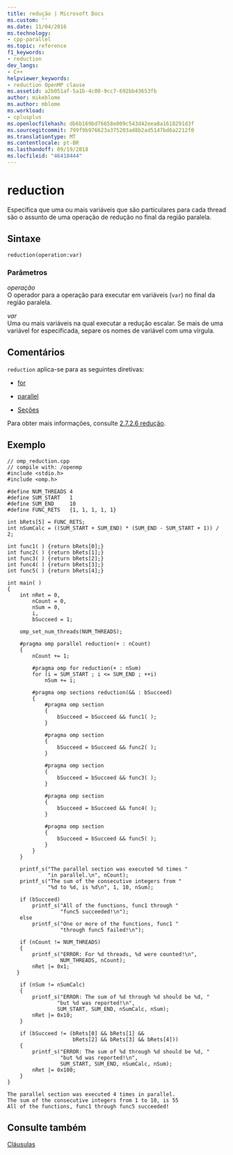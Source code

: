 ```yaml
---
title: redução | Microsoft Docs
ms.custom: ''
ms.date: 11/04/2016
ms.technology:
- cpp-parallel
ms.topic: reference
f1_keywords:
- reduction
dev_langs:
- C++
helpviewer_keywords:
- reduction OpenMP clause
ms.assetid: a2b051af-5a1b-4c00-9cc7-692bb43653fb
author: mikeblome
ms.author: mblome
ms.workload:
- cplusplus
ms.openlocfilehash: db6b169bd76658e009c543d42eea8a1618291d3f
ms.sourcegitcommit: 799f9b976623a375203ad8b2ad5147bd6a2212f0
ms.translationtype: MT
ms.contentlocale: pt-BR
ms.lasthandoff: 09/19/2018
ms.locfileid: "46418444"
---
```

# <a name="reduction"></a>reduction

Especifica que uma ou mais variáveis que são particulares para cada thread são o assunto de uma operação de redução no final da região paralela.

## <a name="syntax"></a>Sintaxe

```
reduction(operation:var)
```

### <a name="parameters"></a>Parâmetros

*operação*<br/>
O operador para a operação para executar em variáveis (`var`) no final da região paralela.

*var*<br/>
Uma ou mais variáveis na qual executar a redução escalar. Se mais de uma variável for especificada, separe os nomes de variável com uma vírgula.

## <a name="remarks"></a>Comentários

`reduction` aplica-se para as seguintes diretivas:

- [for](../../../parallel/openmp/reference/for-openmp.md)

- [parallel](../../../parallel/openmp/reference/parallel.md)

- [Seções](../../../parallel/openmp/reference/sections-openmp.md)

Para obter mais informações, consulte [2.7.2.6 redução](../../../parallel/openmp/2-7-2-6-reduction.md).

## <a name="example"></a>Exemplo

```
// omp_reduction.cpp
// compile with: /openmp
#include <stdio.h>
#include <omp.h>

#define NUM_THREADS 4
#define SUM_START   1
#define SUM_END     10
#define FUNC_RETS   {1, 1, 1, 1, 1}

int bRets[5] = FUNC_RETS;
int nSumCalc = ((SUM_START + SUM_END) * (SUM_END - SUM_START + 1)) / 2;

int func1( ) {return bRets[0];}
int func2( ) {return bRets[1];}
int func3( ) {return bRets[2];}
int func4( ) {return bRets[3];}
int func5( ) {return bRets[4];}

int main( )
{
    int nRet = 0,
        nCount = 0,
        nSum = 0,
        i,
        bSucceed = 1;

    omp_set_num_threads(NUM_THREADS);

    #pragma omp parallel reduction(+ : nCount)
    {
        nCount += 1;

        #pragma omp for reduction(+ : nSum)
        for (i = SUM_START ; i <= SUM_END ; ++i)
            nSum += i;

        #pragma omp sections reduction(&& : bSucceed)
        {
            #pragma omp section
            {
                bSucceed = bSucceed && func1( );
            }

            #pragma omp section
            {
                bSucceed = bSucceed && func2( );
            }

            #pragma omp section
            {
                bSucceed = bSucceed && func3( );
            }

            #pragma omp section
            {
                bSucceed = bSucceed && func4( );
            }

            #pragma omp section
            {
                bSucceed = bSucceed && func5( );
            }
        }
    }

    printf_s("The parallel section was executed %d times "
             "in parallel.\n", nCount);
    printf_s("The sum of the consecutive integers from "
             "%d to %d, is %d\n", 1, 10, nSum);

    if (bSucceed)
        printf_s("All of the functions, func1 through "
                 "func5 succeeded!\n");
    else
        printf_s("One or more of the functions, func1 "
                 "through func5 failed!\n");

    if (nCount != NUM_THREADS)
    {
        printf_s("ERROR: For %d threads, %d were counted!\n",
                 NUM_THREADS, nCount);
        nRet |= 0x1;
   }

    if (nSum != nSumCalc)
    {
        printf_s("ERROR: The sum of %d through %d should be %d, "
                "but %d was reported!\n",
                SUM_START, SUM_END, nSumCalc, nSum);
        nRet |= 0x10;
    }

    if (bSucceed != (bRets[0] && bRets[1] &&
                     bRets[2] && bRets[3] && bRets[4]))
    {
        printf_s("ERROR: The sum of %d through %d should be %d, "
                 "but %d was reported!\n",
                 SUM_START, SUM_END, nSumCalc, nSum);
        nRet |= 0x100;
    }
}
```

```Output
The parallel section was executed 4 times in parallel.
The sum of the consecutive integers from 1 to 10, is 55
All of the functions, func1 through func5 succeeded!
```

## <a name="see-also"></a>Consulte também

[Cláusulas](../../../parallel/openmp/reference/openmp-clauses.md)